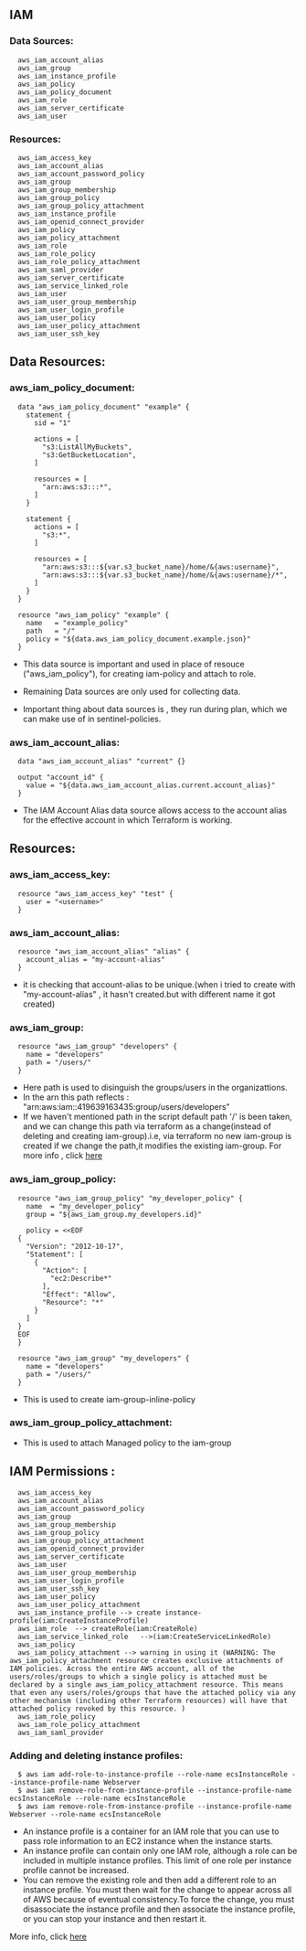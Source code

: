 ## IAM
### Data Sources:
      aws_iam_account_alias
      aws_iam_group
      aws_iam_instance_profile
      aws_iam_policy
      aws_iam_policy_document
      aws_iam_role
      aws_iam_server_certificate
      aws_iam_user


### Resources:
      aws_iam_access_key
      aws_iam_account_alias
      aws_iam_account_password_policy
      aws_iam_group
      aws_iam_group_membership
      aws_iam_group_policy
      aws_iam_group_policy_attachment
      aws_iam_instance_profile
      aws_iam_openid_connect_provider
      aws_iam_policy
      aws_iam_policy_attachment
      aws_iam_role
      aws_iam_role_policy
      aws_iam_role_policy_attachment
      aws_iam_saml_provider
      aws_iam_server_certificate
      aws_iam_service_linked_role
      aws_iam_user
      aws_iam_user_group_membership
      aws_iam_user_login_profile
      aws_iam_user_policy
      aws_iam_user_policy_attachment
      aws_iam_user_ssh_key


## Data Resources:
### aws_iam_policy_document:
      data "aws_iam_policy_document" "example" {
        statement {
          sid = "1"

          actions = [
            "s3:ListAllMyBuckets",
            "s3:GetBucketLocation",
          ]

          resources = [
            "arn:aws:s3:::*",
          ]
        }

        statement {
          actions = [
            "s3:*",
          ]

          resources = [
            "arn:aws:s3:::${var.s3_bucket_name}/home/&{aws:username}",
            "arn:aws:s3:::${var.s3_bucket_name}/home/&{aws:username}/*",
          ]
        }
      }

      resource "aws_iam_policy" "example" {
        name   = "example_policy"
        path   = "/"
        policy = "${data.aws_iam_policy_document.example.json}"
      }
      
- This data source is important and used in place of resouce ("aws_iam_policy"), for creating iam-policy and attach to role.

- Remaining Data sources are only used for collecting data.

- Important thing about data sources is , they run during plan, which we can make use of in sentinel-policies.

### aws_iam_account_alias:
      data "aws_iam_account_alias" "current" {}

      output "account_id" {
        value = "${data.aws_iam_account_alias.current.account_alias}"
      }
- The IAM Account Alias data source allows access to the account alias for the effective account in which Terraform is working.



## Resources:
### aws_iam_access_key:
      resource "aws_iam_access_key" "test" {
        user = "<username>"
      }




### aws_iam_account_alias:
      resource "aws_iam_account_alias" "alias" {
        account_alias = "my-account-alias"
      }
- it is checking that account-alias to be unique.(when i tried to create with "my-account-alias" , it hasn't created.but with different name it got created)


### aws_iam_group:
      resource "aws_iam_group" "developers" {
        name = "developers"
        path = "/users/"
      }
- Here path is used to disinguish the groups/users in the organizattions.
- In the arn this path reflects : "arn:aws:iam::419639163435:group/users/developers"
- If we haven't mentioned path in the script default path '/' is been taken, and we can change this path via terraform as a change(instead of deleting and creating iam-group).i.e, via terraform no new iam-group is created if we change the path,it modifies the existing iam-group.
For more info , click [here](https://stackoverflow.com/questions/46324062/in-aws-iam-what-is-the-purpose-use-of-the-path-variable)




### aws_iam_group_policy:
      resource "aws_iam_group_policy" "my_developer_policy" {
        name  = "my_developer_policy"
        group = "${aws_iam_group.my_developers.id}"

        policy = <<EOF
      {
        "Version": "2012-10-17",
        "Statement": [
          {
            "Action": [
              "ec2:Describe*"
            ],
            "Effect": "Allow",
            "Resource": "*"
          }
        ]
      }
      EOF
      }

      resource "aws_iam_group" "my_developers" {
        name = "developers"
        path = "/users/"
      }
      

 - This is used to create iam-group-inline-policy
 
 ### aws_iam_group_policy_attachment:
 - This is used to attach Managed policy to the iam-group
 
 
 
 ## IAM Permissions : 
      aws_iam_access_key
      aws_iam_account_alias
      aws_iam_account_password_policy
      aws_iam_group
      aws_iam_group_membership
      aws_iam_group_policy
      aws_iam_group_policy_attachment      
      aws_iam_openid_connect_provider      
      aws_iam_server_certificate      
      aws_iam_user
      aws_iam_user_group_membership
      aws_iam_user_login_profile      
      aws_iam_user_ssh_key      
      aws_iam_user_policy
      aws_iam_user_policy_attachment
      aws_iam_instance_profile --> create instance-profile(iam:CreateInstanceProfile)
      aws_iam_role  --> createRole(iam:CreateRole)
      aws_iam_service_linked_role   -->(iam:CreateServiceLinkedRole)
      aws_iam_policy
      aws_iam_policy_attachment --> warning in using it (WARNING: The aws_iam_policy_attachment resource creates exclusive attachments of IAM policies. Across the entire AWS account, all of the users/roles/groups to which a single policy is attached must be declared by a single aws_iam_policy_attachment resource. This means that even any users/roles/groups that have the attached policy via any other mechanism (including other Terraform resources) will have that attached policy revoked by this resource. )
      aws_iam_role_policy
      aws_iam_role_policy_attachment
      aws_iam_saml_provider
      
      
      
 ### Adding and deleting instance profiles:
      $ aws iam add-role-to-instance-profile --role-name ecsInstanceRole --instance-profile-name Webserver
      $ aws iam remove-role-from-instance-profile --instance-profile-name ecsInstanceRole --role-name ecsInstanceRole
      $ aws iam remove-role-from-instance-profile --instance-profile-name Webserver --role-name ecsInstanceRole
 - An instance profile is a container for an IAM role that you can use to pass role information to an EC2 instance when the instance starts.
 - An instance profile can contain only one IAM role, although a role can be included in multiple instance profiles. This limit of one role per instance profile cannot be increased. 
 - You can remove the existing role and then add a different role to an instance profile. You must then wait for the change to appear across all of AWS because of eventual consistency.To force the change, you must disassociate the instance profile and then associate the instance profile, or you can stop your instance and then restart it.
 
 More info, click [here](https://docs.aws.amazon.com/IAM/latest/UserGuide/id_roles_use_switch-role-ec2_instance-profiles.html)
 
